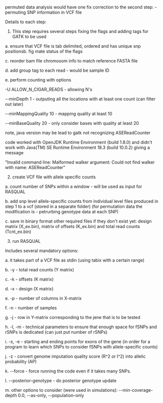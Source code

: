 permuted data analysis would have one fix correction to the second step: - permuting SNP information in VCF file

Details to each step:

1. This step requires several steps fixing the flags and adding tags for GATK to be used

a. ensure that VCF file is tab delimited, ordered and has unique snp positionsb. fig mate status of the flags

c. reorder bam file chromosom info to match reference FASTA file

d. add group tag to each read - would be sample ID

e. perform counting with options 

-U ALLOW_N_CIGAR_READS - allowing N's

--minDepth 1 - outputing all the locations with at least one count (can filter out later)

--minMappingQuality 10 - mapping quality at least 10

--minBaseQuality 20 - only consider bases with quality at least 20

note, java version may be lead to gatk not recognizing ASEReadCounter

code worked with OpenJDK Runtime Environment (build 1.8.0) and didn't work with Java(TM) SE Runtime Environment 18.3 (build 10.0.2) giving a message

"Invalid command line: Malformed walker argument: Could not find walker with name: ASEReadCounter"

2. create VCF file with allele specific counts

a. count number of SNPs within a window - will be used as input for RASQUAL

b. add snp level allele-specific counts from individual level files produced in step 1 to a vcf (stored in a separate folder)
(for permutation data the modification is - petrurbing genotype data at each SNP)

c. save in binary format other required files if they don't exist yet: design matrix (X_ex.bin), matrix of offsets (K_ex.bin) and total read counts (Tcnt_ex.bin)

3. run RASQUAL

Includes several mandatory options: 

a. it takes part of a VCF file as stdin (using tabix with a certain range)

b. -y - total read counts (Y matrix)

c. -k - offsets (K matrix)

d. -x - design (X matrix)

e. -p - number of columns in X-matrix

f. -n - number of samples

g. -j - row in Y-matrix corresponding to the jene that is to be tested

h. -l, -m - technical parameters to ensure that enough space for fSNPs and rSNPs is dedicated (can just put number of rSNPs)

i. -s, -e - starting and ending points for exons of the gene (in order for a program to learn which SNPs to consider fSNPs with allele-specific counts)

j. -z - convert genome imputation quality score (R^2 or I^2) into allelic probability (AP)

k. --force - force running the code even if it takes many SNPs.

l. --posterior-genotype - do posterior genotype update

m. other options to consider (were used in simulations): --min-coverage-depth 0.0, --as-only, --population-only
